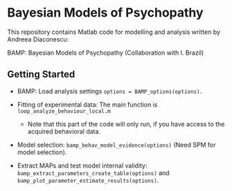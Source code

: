 # Bayesian Models of Psychopathy

This repository contains Matlab code for modelling and analysis written by Andreea Diaconescu:

BAMP: Bayesian Models of Psychopathy (Collaboration with I. Brazil)


Getting Started
---------------

- BAMP: Load analysis settings `options = BAMP_options(options)`.
- Fitting of experimental data: The main function is `loop_analyze_behaviour_local.m`
    - Note that this part of the code will only run, if you have access to the 
      acquired behavioral data.

- Model selection: `bamp_behav_model_evidence(options)` (Need SPM for model selection).
- Extract MAPs and test model internal validity: `bamp_extract_parameters_create_table(options)` and `bamp_plot_parameter_estimate_results(options)`. 